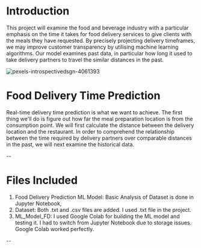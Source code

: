 # **Introduction**
This project will examine the food and beverage industry with a particular emphasis on the time it takes for food delivery services to give clients with the meals they have requested. By precisely projecting delivery timeframes, we may improve customer transparency by utilising machine learning algorithms. Our model examines past data, in particular how long it used to take delivery partners to travel the similar distances in the past.


![pexels-introspectivedsgn-4061393](https://github.com/user-attachments/assets/887f81aa-0eeb-4436-8fbe-09215af61023)

# **Food Delivery Time Prediction**
Real-time delivery time prediction is what we want to achieve. The first thing we'll do is figure out how far the meal preparation location is from the consumption point. We will first calculate the distance between the delivery location and the restaurant. In order to comprehend the relationship between the time required by delivery partners over comparable distances in the past, we will next examine the historical data.

--
# Files Included
1) Food Delivery Prediction ML Model: Basic Analysis of Dataset is done in Jupyter Notebook,
2) Dataset: Both .txt and .csv files are added. I used .txt file in the project.
3) ML_Model_FD: I used Google Colab for building the ML model and testing it. I had to switch from Jupyter Notebook due to storage issues. Google Colab worked perfectly. 

--
